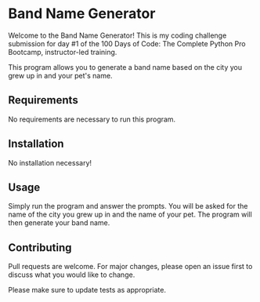 # Band Name Generator

Welcome to the Band Name Generator! This is my coding challenge submission for day #1 of the 100 Days of Code: The Complete Python Pro Bootcamp, instructor-led training.

This program allows you to generate a band name based on the city you grew up in and your pet's name. 

## Requirements

No requirements are necessary to run this program.

## Installation

No installation necessary!

## Usage

Simply run the program and answer the prompts. You will be asked for the name of the city you grew up in and the name of your pet. The program will then generate your band name. 

## Contributing

Pull requests are welcome. For major changes, please open an issue first to discuss what you would like to change.

Please make sure to update tests as appropriate.
